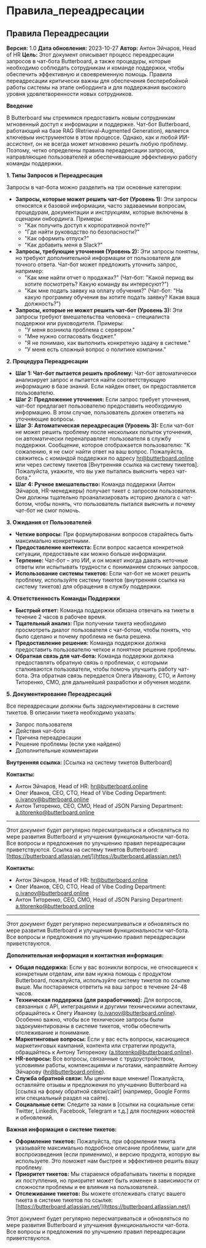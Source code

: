 # Правила_переадресации

## Правила Переадресации

**Версия:** 1.0
**Дата обновления:** 2023-10-27
**Автор:** Антон Эйчаров, Head of HR
**Цель:** Этот документ описывает процесс переадресации запросов в чат-бота Butterboard, а также процедуры, которые необходимо соблюдать сотрудникам и команде поддержки, чтобы обеспечить эффективную и своевременную помощь.  Правила переадресации критически важны для обеспечения бесперебойной работы системы на этапе онбординга и для поддержания высокого уровня удовлетворенности новых сотрудников.

**Введение**

В Butterboard мы стремимся предоставить новым сотрудникам мгновенный доступ к информации и поддержке. Чат-бот Butterboard, работающий на базе RAG (Retrieval-Augmented Generation), является ключевым инструментом в этом процессе. Однако, как и любой ИИ-ассистент, он не всегда может мгновенно решить любую проблему.  Поэтому, четко определены правила переадресации запросов, направляющие пользователей и обеспечивающие эффективную работу команды поддержки.

**1. Типы Запросов и Переадресация**

Запросы в чат-бота можно разделить на три основные категории:

* **Запросы, которые может решить чат-бот (Уровень 1):**  Эти запросы относятся к базовой информации, часто задаваемым вопросам, процедурам, документации и инструкциям, которые включены в сценарии онбординга. Примеры:
    * "Как получить доступ к корпоративной почте?"
    * "Где найти руководство по безопасности?"
    * "Как оформить отпуск?"
    * "Как добавить меня в Slack?"
* **Запросы, требующие уточнения (Уровень 2):**  Эти запросы понятны, но требуют дополнительной информации от пользователя для точного ответа.  Чат-бот может предложить уточнить запрос, например:
    * "Как мне найти отчет о продажах?" (Чат-бот: "Какой период вы хотите посмотреть?  Какую команду вы интересуют?")
    * "Как мне подать заявку на оплату обучения?" (Чат-бот: "На какую программу обучения вы хотите подать заявку? Какая ваша должность?")
* **Запросы, которые не может решить чат-бот (Уровень 3):**  Эти запросы требуют вмешательства человека – специалиста поддержки или руководителя. Примеры:
    * "У меня возникла проблема с сервером."
    * "Мне нужно согласовать бюджет."
    * "Я не понимаю, как выполнить конкретную задачу в системе."
    * "У меня есть сложный вопрос о политике компании."

**2. Процедура Переадресации**

* **Шаг 1: Чат-бот пытается решить проблему:**  Чат-бот автоматически анализирует запрос и пытается найти соответствующую информацию в базе знаний.  Если найден ответ, он предоставляется пользователю.
* **Шаг 2: Предложение уточнения:** Если запрос требует уточнения, чат-бот предлагает пользователю предоставить необходимую информацию.  В этом случае, пользователь должен ответить на уточняющие вопросы.
* **Шаг 3: Автоматическая переадресация (Уровень 3):** Если чат-бот не может решить проблему после нескольких попыток уточнения, он автоматически перенаправляет пользователя в службу поддержки.  Сообщение, которое отображается пользователю: "К сожалению, я не смог найти ответ на ваш вопрос.  Пожалуйста, свяжитесь с командой поддержки по адресу hr@butterboard.online или через систему тикетов [Внутренняя ссылка на систему тикетов].  Пожалуйста, укажите, что вы уже пытались выяснить через чат-бота."
* **Шаг 4: Ручное вмешательство:**  Команда поддержки (Антон Эйчаров, HR-менеджеры) получает тикет с запросом пользователя.  Они должны тщательно проанализировать историю диалога с чат-ботом, чтобы понять, что пользователь пытался выяснить и почему чат-бот не смог помочь.

**3. Ожидания от Пользователей**

* **Четкие вопросы:**  При формулировании вопросов старайтесь быть максимально конкретными.
* **Предоставление контекста:** Если вопрос касается конкретной ситуации, предоставьте как можно больше информации.
* **Терпение:**  Чат-бот – это ИИ, и он может иногда давать неточные ответы или испытывать трудности с пониманием сложных запросов.
* **Использование системы тикетов:** Если чат-бот не может решить проблему, используйте систему тикетов (внутренняя ссылка на систему тикетов) для обращения в службу поддержки.

**4. Ответственность Команды Поддержки**

* **Быстрый ответ:**  Команда поддержки обязана отвечать на тикеты в течение 2 часов в рабочее время.
* **Тщательный анализ:**  При получении тикета необходимо просмотреть диалог пользователя с чат-ботом, чтобы понять, что было сделано и почему проблема не была решена.
* **Предоставление решения:**  Команда поддержки должна предоставить пользователю четкое и понятное решение проблемы.
* **Обратная связь для чат-бота:**  Команда поддержки должна предоставлять обратную связь о проблемах, с которыми сталкиваются пользователи, чтобы помочь улучшить работу чат-бота.  Эта обратная связь передается Олега Иванову, CTO, и Антону Титоренко, CMO, для дальнейшей разработки и обучения модели.

**5. Документирование Переадресаций**

Все переадресации должны быть задокументированы в системе тикетов.  В описании тикета необходимо указать:

*   Запрос пользователя
*   Действия чат-бота
*   Причина переадресации
*   Решение проблемы (если уже найдено)
*   Дополнительные комментарии

**Внутренняя ссылка:** [Ссылка на систему тикетов Butterboard]

**Контакты:**

*   Антон Эйчаров, Head of HR: hr@butterboard.online
*   Олег Иванов, CEO, CTO, Head of Vibe Coding Department: o.ivanov@butterboard.online
*   Антон Титоренко, CEO, CMO, Head of JSON Parsing Department: a.titorenko@butterboard.online

---

Этот документ будет регулярно пересматриваться и обновляться по мере развития Butterboard и улучшения функциональности чат-бота.  Все вопросы и предложения по улучшению правил переадресации приветствуются.
Ссылка на систему тикетов Butterboard: [https://butterboard.atlassian.net/](https://butterboard.atlassian.net/)

**Контакты:**

*   Антон Эйчаров, Head of HR: hr@butterboard.online
*   Олег Иванов, CEO, CTO, Head of Vibe Coding Department: o.ivanov@butterboard.online
*   Антон Титоренко, CEO, CMO, Head of JSON Parsing Department: a.titorenko@butterboard.online

---

Этот документ будет регулярно пересматриваться и обновляться по мере развития Butterboard и улучшения функциональности чат-бота. Все вопросы и предложения по улучшению правил переадресации приветствуются.

**Дополнительная информация и контактная информация:**

*   **Общая поддержка:** Если у вас возникли вопросы, не относящиеся к конкретным отделам, или вам нужна помощь с продуктом Butterboard, пожалуйста, используйте систему тикетов по ссылке выше.  Мы постараемся ответить на ваш запрос в течение 24-48 часов.
*   **Техническая поддержка (для разработчиков):**  Для вопросов, связанных с API, интеграциями и другими техническими аспектами, обращайтесь к Олегу Иванову (o.ivanov@butterboard.online).  Особенно важно, чтобы все технические запросы были задокументированы в системе тикетов, чтобы обеспечить отслеживание и понимание.
*   **Маркетинговые вопросы:** Если у вас есть вопросы, касающиеся маркетинговых кампаний, контента или стратегии продукта, обращайтесь к Антону Титореноку (a.titorenko@butterboard.online).
*   **HR-вопросы:**  Все вопросы, связанные с трудоустройством, условиями работы, компенсациями и льготами, направляйте Антону Эйчарову (hr@butterboard.online).
*   **Служба обратной связи:** Мы ценим ваше мнение!  Пожалуйста, оставляйте отзывы и предложения по улучшению Butterboard на [ссылка на форму обратной связи/сайт] (например, Google Forms или специальный раздел на сайте).
*   **Социальные сети:**  Следите за нами в [ссылки на социальные сети: Twitter, LinkedIn, Facebook, Telegram и т.д.] для последних новостей и обновлений.

**Важная информация о системе тикетов:**

*   **Оформление тикетов:**  Пожалуйста, при оформлении тикета указывайте максимально подробное описание проблемы, шаги для воспроизведения (если применимо), и версию продукта, которую вы используете.  Это поможет нам быстрее и эффективнее решить вашу проблему.
*   **Приоритет тикетов:**  Мы стараемся обрабатывать тикеты в порядке их поступления, но приоритет может быть изменен в зависимости от сложности проблемы и ее влияния на пользователей.
*   **Отслеживание тикетов:**  Вы можете отслеживать статус вашего тикета в системе тикетов по ссылке: [https://butterboard.atlassian.net/](https://butterboard.atlassian.net/)

Этот документ будет регулярно пересматриваться и обновляться по мере развития Butterboard и улучшения функциональности чат-бота. Все вопросы и предложения по улучшению правил переадресации приветствуются.